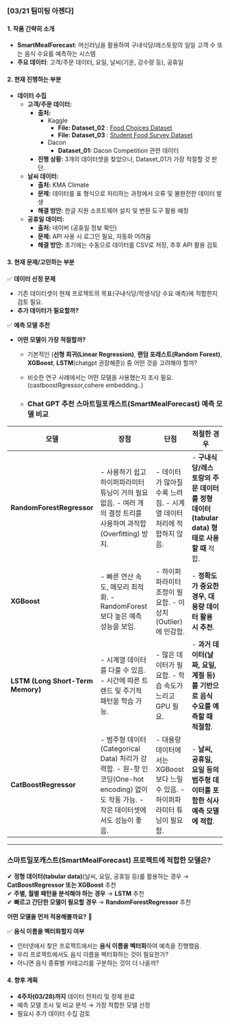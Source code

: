### **[03/21 팀미팅 아젠다]**  

#### **1. 작품 간략히 소개**  
- **SmartMealForecast**: 머신러닝을 활용하여 구내식당/레스토랑의 일일 고객 수 또는 음식 수요를 예측하는 시스템  
- **주요 데이터**: 고객/주문 데이터, 요일, 날씨(기온, 강수량 등), 공휴일  

#### **2. 현재 진행하는 부분**  
- **데이터 수집**  
  - **고객/주문 데이터:**  
    - **출처:**  
      - Kaggle
          - **File: Dataset_02** : [Food Choices Dataset](https://www.kaggle.com/datasets/borapajo/food-choices?utm_source=chatgpt.com)
          - **File: Dataset_03** : [Student Food Survey Dataset](https://www.kaggle.com/datasets/mlomuscio/student-food-survey?utm_source=chatgpt.com)
      - Dacon  
        - **Dataset_01:** Dacon Competition 관련 데이터  
    - **진행 상황:** 3개의 데이터셋을 찾았으나, Dataset_01가 가장 적절할 것 판단.  
  - **날씨 데이터:**  
    - **출처:** KMA Climate  
    - **문제:** 데이터를 표 형식으로 처리하는 과정에서 오류 및 불완전한 데이터 발생  
    - **해결 방안:** 한글 지원 소프트웨어 설치 및 변환 도구 활용 예정  
  - **공휴일 데이터:**  
    - **출처:** 네이버 (공휴일 정보 확인)  
    - **문제:** API 사용 시 로그인 필요, 자동화 어려움  
    - **해결 방안:** 초기에는 수동으로 데이터를 CSV로 저장, 추후 API 활용 검토  

#### **3. 현재 문제/고민하는 부분**  
✅ **데이터 선정 문제**    
- 기존 데이터셋이 현재 프로젝트의 목표(구내식당/학생식당 수요 예측)에 적합한지 검토 필요.  
- **추가 데이터가 필요할까?**   

✅ **예측 모델 추천**  
- **어떤 모델이 가장 적절할까?**  
  - 기본적인 (**선형 회귀(Linear Regression)**, **랜덤 포레스트(Random Forest)**, **XGBoost**, **LSTM**(chatgpt 권장해준)) 중 어떤 것을 고려해야 할까?  
  - 비슷한 연구 사례에서는 어떤 모델을 사용했는지 조사 필요.  (castboostRgressor,cohere embedding..)
  
  - ###  Chat GPT 추천 **스마트밀포캐스트(SmartMealForecast) 예측 모델 비교**  

| 모델 | 장점 | 단점 | 적절한 경우 |
|------------------------|---------|------------|--------------------|
| **RandomForestRegressor** | - 사용하기 쉽고 하이퍼파라미터 튜닝이 거의 필요 없음.  - 여러 개의 결정 트리를 사용하여 과적합(Overfitting) 방지. | - 데이터가 많아질수록 느려짐.  - 시계열 데이터 처리에 적합하지 않음. | - **구내식당/레스토랑의 주문 데이터를 정형 데이터(tabular data) 형태로 사용할 때** 적합. |
| **XGBoost** | - 빠른 연산 속도, 메모리 최적화. - RandomForest보다 높은 예측 성능을 보임. | - 하이퍼파라미터 조정이 필요함. - 이상치(Outlier)에 민감함. | - **정확도가 중요한 경우, 대용량 데이터 활용 시 추천**. |
| **LSTM (Long Short-Term Memory)** | - 시계열 데이터를 다룰 수 있음.  - 시간에 따른 트렌드 및 주기적 패턴을 학습 가능. | - 많은 데이터가 필요함. - 학습 속도가 느리고 GPU 필요. | - **과거 데이터(날짜, 요일, 계절 등)를 기반으로 음식 수요를 예측할 때 적절함**. |
| **CatBoostRegressor** | - 범주형 데이터(Categorical Data) 처리가 강력함. - 원-핫 인코딩(One-hot encoding) 없이도 작동 가능. - 작은 데이터셋에서도 성능이 좋음. | - 대용량 데이터에서는 XGBoost보다 느릴 수 있음. - 하이퍼파라미터 튜닝이 필요함. | - **날씨, 공휴일, 요일 등의 범주형 데이터를 포함한 식사 예측 모델에 적합**. |

---

### **스마트밀포캐스트(SmartMealForecast) 프로젝트에 적합한 모델은?**
✔ **정형 데이터(tabular data)**(날씨, 요일, 공휴일 등)를 활용하는 경우 → **CatBoostRegressor 또는 XGBoost** 추천  
✔ **주별, 월별 패턴을 분석해야 하는 경우** → **LSTM** 추천  
✔ **빠르고 간단한 모델이 필요할 경우** → **RandomForestRegressor** 추천  

**어떤 모델을 먼저 적용해볼까요?** 🚀


✅ **음식 이름을 벡터화할지 여부**  
- 인터넷에서 찾은 프로젝트에서는 **음식 이름을 벡터화**하여 예측을 진행했음.  
- 우리 프로젝트에서도 음식 이름을 벡터화하는 것이 필요한가?  
- 아니면 음식 종류별 카테고리를 구분하는 것이 더 나을까?  

#### **4. 향후 계획**  
- **4주차(03/28)까지** 데이터 전처리 및 정제 완료  
- 예측 모델 조사 및 비교 분석 → 가장 적합한 모델 선정  
- 필요시 추가 데이터 수집 검토  
